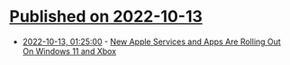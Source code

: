 # [Published on 2022-10-13](index.md)

* [2022-10-13, 01:25:00](https://apple.slashdot.org/story/22/10/12/2155237/new-apple-services-and-apps-are-rolling-out-on-windows-11-and-xbox?utm_source=rss1.0mainlinkanon&utm_medium=feed) - [New Apple Services and Apps Are Rolling Out On Windows 11 and Xbox](https://apple.slashdot.org/story/22/10/12/2155237/new-apple-services-and-apps-are-rolling-out-on-windows-11-and-xbox?utm_source=rss1.0mainlinkanon&utm_medium=feed)
